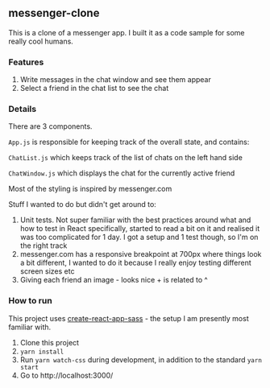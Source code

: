 ## messenger-clone

This is a clone of a messenger app. I built it as a code sample for some really cool humans.

### Features

1. Write messages in the chat window and see them appear
2. Select a friend in the chat list to see the chat

### Details

There are 3 components.

`App.js` is responsible for keeping track of the overall state, and contains:

`ChatList.js` which keeps track of the list of chats on the left hand side

`ChatWindow.js` which displays the chat for the currently active friend

Most of the styling is inspired by messenger.com

Stuff I wanted to do but didn't get around to:
1. Unit tests. Not super familiar with the best practices around what and how to test in React specifically, started to read a bit on it and realised it was too complicated for 1 day. I got a setup and 1 test though, so I'm on the right track
2. messenger.com has a responsive breakpoint at 700px where things look a bit different, I wanted to do it because I really enjoy testing different screen sizes etc
3. Giving each friend an image - looks nice + is related to ^

### How to run

This project uses [create-react-app-sass](https://github.com/stonecrafter/create-react-app-sass) - the setup I am presently most familiar with.

1. Clone this project
2. `yarn install`
3. Run `yarn watch-css` during development, in addition to the standard `yarn start`
4. Go to http://localhost:3000/

